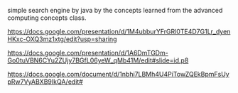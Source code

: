 simple search engine by java by the concepts learned from the advanced computing concepts class.

https://docs.google.com/presentation/d/1M4ubburYFrGRl0TE4D7G1Lr_dyenHKxc-OXQ3mz1xtg/edit?usp=sharing

https://docs.google.com/presentation/d/1A6DmTGDm-Go0tuVBN6CYu2ZUjy7BGfL06yeW_qMb41M/edit#slide=id.p8

https://docs.google.com/document/d/1nbhi7LBMh4U4PiTowZQEkBpmFsUypRw7VyABXB9IkQA/edit#
